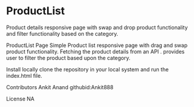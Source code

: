 # ProductList
Product details  responsive page with swap and drop product functionality and filter functionality based on the category.

ProductList Page 
Simple Product list responsive page  with drag and swap product functionality.
Fetching the product details from an API .
 provides user to filter the product based upon the category.



Install locally
clone the repository in your local system and run the index.html file.



Contributors
Ankit Anand githubid:Ankit888

License
NA
